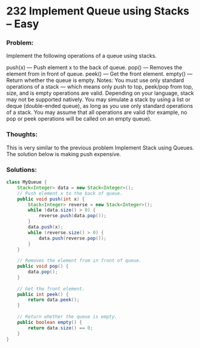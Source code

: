 # 232 Implement Queue using Stacks – Easy

### Problem:
Implement the following operations of a queue using stacks.

push(x) — Push element x to the back of queue.
pop() — Removes the element from in front of queue.
peek() — Get the front element.
empty() — Return whether the queue is empty.
Notes:
You must use only standard operations of a stack — which means only push to top, peek/pop from top, size, and is empty operations are valid.
Depending on your language, stack may not be supported natively. You may simulate a stack by using a list or deque (double-ended queue), as long as you use only standard operations of a stack.
You may assume that all operations are valid (for example, no pop or peek operations will be called on an empty queue).

### Thoughts:
This is very similar to the previous problem Implement Stack using Queues.
The solution below is making push expensive.

### Solutions:

```java
class MyQueue {
    Stack<Integer> data = new Stack<Integer>();
    // Push element x to the back of queue.
    public void push(int x) {
        Stack<Integer> reverse = new Stack<Integer>();
        while (data.size() > 0) {
            reverse.push(data.pop());
        }
        data.push(x);
        while (reverse.size() > 0) {
            data.push(reverse.pop());
        }
    }
 
    // Removes the element from in front of queue.
    public void pop() {
        data.pop();
    }
 
    // Get the front element.
    public int peek() {
        return data.peek();
    }
 
    // Return whether the queue is empty.
    public boolean empty() {
        return data.size() == 0;
    }
}
```

